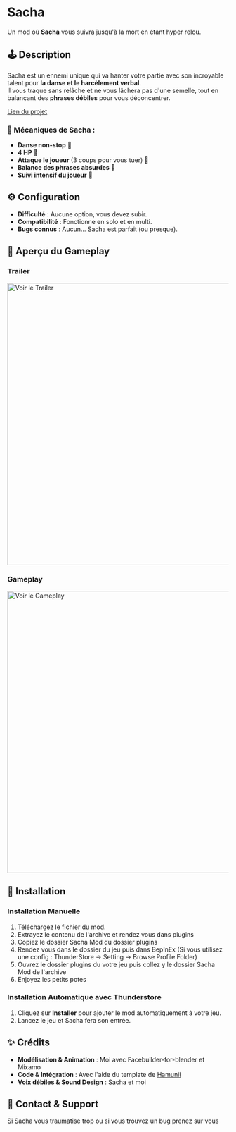 # Sacha

Un mod où **Sacha** vous suivra jusqu'à la mort en étant hyper relou.

## 🕹️ Description

Sacha est un ennemi unique qui va hanter votre partie avec son incroyable talent pour **la danse et le harcèlement verbal**.  
Il vous traque sans relâche et ne vous lâchera pas d'une semelle, tout en balançant des **phrases débiles** pour vous déconcentrer.

[Lien du projet](https://github.com/NBPCSDC/LC-Sacha_Mod)

### 🔸 Mécaniques de Sacha :
- **Danse non-stop** 🕺  
- **4 HP** 💙  
- **Attaque le joueur** (3 coups pour vous tuer) 🔪  
- **Balance des phrases absurdes** 🤡  
- **Suivi intensif du joueur** 🎯  

## ⚙️ Configuration

- **Difficulté** : Aucune option, vous devez subir.  
- **Compatibilité** : Fonctionne en solo et en multi.  
- **Bugs connus** : Aucun… Sacha est parfait (ou presque).  

## 🎥 Aperçu du Gameplay

<!-- Ajoute ici une vidéo YouTube ou un GIF -->
### Trailer
<a href="https://www.youtube.com/watch?v=zNVllXqihfg" target="_blank">
  <img src="https://img.youtube.com/vi/zNVllXqihfg/hqdefault.jpg" width="640" alt="Voir le Trailer">
</a>

### Gameplay
<a href="https://www.youtube.com/watch?v=Si8ga_9UuLA" target="_blank">
  <img src="https://img.youtube.com/vi/Si8ga_9UuLA/hqdefault.jpg" width="640" alt="Voir le Gameplay">
</a>

## 🔧 Installation

### Installation Manuelle
1. Téléchargez le fichier du mod.
2. Extrayez le contenu de l'archive et rendez vous dans plugins
3. Copiez le dossier Sacha Mod du dossier plugins
3. Rendez vous dans le dossier du jeu puis dans BepInEx
(Si vous utilisez une config : ThunderStore -> Setting -> Browse Profile Folder)
4. Ouvrez le dossier plugins du votre jeu puis collez y le dossier Sacha Mod de l'archive
5. Enjoyez les petits potes

### Installation Automatique avec Thunderstore
1. Cliquez sur **Installer** pour ajouter le mod automatiquement à votre jeu.
2. Lancez le jeu et Sacha fera son entrée.


## ✨ Crédits

- **Modélisation & Animation** : Moi avec Facebuilder-for-blender et Mixamo
- **Code & Intégration** : Avec l'aide du template de [Hamunii](https://github.com/Hamunii/LC-ExampleEnemy)
- **Voix débiles & Sound Design** : Sacha et moi 

## 📢 Contact & Support

Si Sacha vous traumatise trop ou si vous trouvez un bug prenez sur vous
